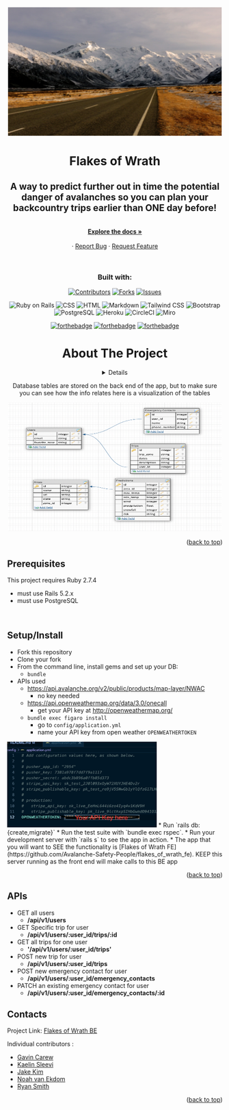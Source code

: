<!-- Improved compatibility of back to top link: See: https://github.com/othneildrew/Best-README-Template/pull/73 -->
<a name="readme-top"></a>
<!--
*** Thanks for checking out the Best-README-Template. If you have a suggestion
*** that would make this better, please fork the repo and create a pull request
*** or simply open an issue with the tag "enhancement".
*** Don't forget to give the project a star!
*** Thanks again! Now go create something AMAZING! :D
-->

<!-- PROJECT SHIELDS -->
<!--
*** I'm using markdown "reference style" links for readability.
*** Reference links are enclosed in brackets [ ] instead of parentheses ( ).
*** See the bottom of this document for the declaration of the reference variables
*** for contributors-url, forks-url, etc. This is an optional, concise syntax you may use.
*** https://www.markdownguide.org/basic-syntax/#reference-style-links
-->
<center>

<!-- PROJECT LOGO -->
<br />
<div align="center">
  <a href="https://github.com/Avalanche-Safety-People/flakes_of_wrath_fe">
    <img src="app/assets/images/iso-republic-scenic-road-snowy-mountains Small.png" alt="Logo" width="500" height="300">
  </a>

<h1 align="center"><strong>Flakes of Wrath</strong></h1>

  <p align="center">
    <h2> A way to predict further out in time the potential danger of avalanches so you can plan your backcountry trips earlier than ONE day before! </h2>
    <br />
    <a href="https://github.com/Avalanche-Safety-People/flakes_of_wrath_be"><strong>Explore the docs »</strong></a>
    <br />
    <br />
    ·
    <a href="https://github.com/Avalanche-Safety-People/flakes_of_wrath_be/issues">Report Bug</a>
    ·
    <a href="https://github.com/Avalanche-Safety-People/flakes_of_wrath_be/issues">Request Feature</a>
  </p>
</div>
<br>

### Built with:

[![Contributors][contributors-shield]][contributors-url]
[![Forks][forks-shield]][forks-url]
[![Issues][issues-shield]][issues-url]

![Ruby on Rails](https://img.shields.io/badge/Ruby_on_Rails-CC0000?style=for-the-badge&logo=ruby-on-rails&logoColor=white)
![CSS](https://img.shields.io/badge/CSS-239120?&style=for-the-badge&logo=css3&logoColor=white)
![HTML](https://img.shields.io/badge/HTML-239120?style=for-the-badge&logo=html5&logoColor=white)
![Markdown](https://img.shields.io/badge/Markdown-000000?style=for-the-badge&logo=markdown&logoColor=white)
![Tailwind CSS](https://img.shields.io/badge/Tailwind_CSS-38B2AC?style=for-the-badge&logo=tailwind-css&logoColor=white)
![Bootstrap](https://img.shields.io/badge/Bootstrap-563D7C?style=for-the-badge&logo=bootstrap&logoColor=white)
![PostgreSQL](https://img.shields.io/badge/PostgreSQL-316192?style=for-the-badge&logo=postgresql&logoColor=white)
![Heroku](https://img.shields.io/badge/Heroku-430098?style=for-the-badge&logo=heroku&logoColor=white)
![CircleCI](https://img.shields.io/badge/circleci-343434?style=for-the-badge&logo=circleci&logoColor=white)
![Miro](https://img.shields.io/badge/Miro-050038?style=for-the-badge&logo=Miro&logoColor=white)

[![forthebadge](https://forthebadge.com/images/badges/winter-is-coming.svg)](https://forthebadge.com)
[![forthebadge](https://forthebadge.com/images/badges/does-not-contain-msg.svg)](https://forthebadge.com)
[![forthebadge](https://forthebadge.com/images/badges/uses-badges.svg)](https://forthebadge.com)

</center>

<center>
<!-- TABLE OF CONTENTS -->

# About The Project
<details>
  <h1><summary>Table of Contents</summary></h1>
  <ol>
    <li>
      <a href="#about-the-project">About The Project</a>
        <li><a href="#built-with">Built With</a></li>
    </li>
    <li>
      <a href="#getting-started">Getting Started</a>
        <li><a href="#prerequisites">Prerequisites</a></li>
        <li><a href="#installation">Installation</a></li>
    </li>
    <li><a href="#contributing">Contributing</a></li>
    <li><a href="#apis">APIs</a></li>
    <li><a href="#contacts">Contacts</a></li>
    <li><a href="#acknowledgments">Acknowledgments</a></li>
  </ol>
</details>


<!-- ABOUT THE PROJECT -->

Database tables are stored on the back end of the app, but to make sure you can see how the info relates here is a visualization of the tables

<img src="app/assets/images/schema.png" alt="Logo" width="500" height="300">

<p align="right">(<a href="#readme-top">back to top</a>)</p>

</center>
<!-- GETTING STARTED -->

## Prerequisites

This project requires Ruby 2.7.4
- must use Rails 5.2.x
- must use PostgreSQL

<br>

## Setup/Install
* Fork this repository
* Clone your fork
* From the command line, install gems and set up your DB:
    * `bundle`
* APIs used
  * https://api.avalanche.org/v2/public/products/map-layer/NWAC
    * no key needed
  * https://api.openweathermap.org/data/3.0/onecall
    * get your API key at http://openweathermap.org/
  * `bundle exec figaro install`
    * go to `config/application.yml`
    * name your API key from open weather `OPENWEATHERTOKEN`
<img src="app/assets/images/api_key.png" width="350" height="200">
* Run `rails db:{create,migrate}`
* Run the test suite with `bundle exec rspec`.
* Run your development server with `rails s` to see the app in action.
* The app that you will want to SEE the functionality is [Flakes of Wrath FE](https://github.com/Avalanche-Safety-People/flakes_of_wrath_fe). KEEP this server running as the front end will make calls to this BE app


<p align="right">(<a href="#readme-top">back to top</a>)</p>

<!-- APIs -->
## APIs
* GET all users
  * **/api/v1/users**
* GET Specific trip for user
  * **/api/v1/users/:user_id/trips/:id**
* GET all trips for one user
  * **'/api/v1/users/:user_id/trips'**
* POST new trip for user
  * **/api/v1/users/:user_id/trips**
* POST new emergency contact for user
  * **/api/v1/users/:user_id/emergency_contacts**
* PATCH an existing emergency contact for user
  * **/api/v1/users/:user_id/emergency_contacts/:id**

<!-- CONTACT -->
## Contacts

Project Link: [Flakes of Wrath BE](https://github.com/Avalanche-Safety-People/flakes_of_wrath_be)

Individual contributors :
* [Gavin Carew](https://github.com/gjcarew)
* [Kaelin Sleevi](https://github.com/KaelinSleevi)
* [Jake Kim](https://github.com/LlamaBack)
* [Noah van Ekdom](https://github.com/noahvanekdo)
* [Ryan Smith](https://github.com/RyanChrisSmith)

<p align="right">(<a href="#readme-top">back to top</a>)</p>



<!-- MARKDOWN LINKS & IMAGES -->
<!-- https://www.markdownguide.org/basic-syntax/#reference-style-links -->
[contributors-shield]: https://img.shields.io/github/contributors/Avalanche-Safety-People/flakes_of_wrath_fe.svg?style=for-the-badge
[contributors-url]: https://github.com/Avalanche-Safety-People/flakes_of_wrath_fe/graphs/contributors
[forks-shield]: https://img.shields.io/github/forks/Avalanche-Safety-People/flakes_of_wrath_fe.svg?style=for-the-badge
[forks-url]: https://github.com/Avalanche-Safety-People/flakes_of_wrath_fe/network/members
[issues-shield]: https://img.shields.io/github/issues/Avalanche-Safety-People/flakes_of_wrath_fe.svg?style=for-the-badge
[issues-url]: https://github.com/Avalanche-Safety-People/flakes_of_wrath_fe/issues
[linkedin-shield]: https://img.shields.io/badge/-LinkedIn-black.svg?style=for-the-badge&logo=linkedin&colorB=555
[linkedin-url]: https://linkedin.com/in/linkedin_username
[product-screenshot]: images/screenshot.png
[Bootstrap.com]: https://img.shields.io/badge/Bootstrap-563D7C?style=for-the-badge&logo=bootstrap&logoColor=white
[Bootstrap-url]: https://getbootstrap.com
[Tailwind.com]: https://tailwindcss.com/
[Tailwind-url]: https://raw.githubusercontent.com/tailwindlabs/tailwindcss/HEAD/.github/logo-light.svg
